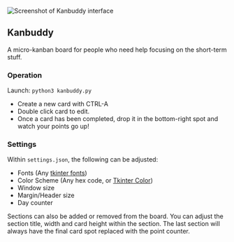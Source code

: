 ![Screenshot of Kanbuddy interface](https://i.imgur.com/5TRPGwr.png)

## Kanbuddy
A micro-kanban board for people who need help focusing on the short-term stuff.

### Operation
Launch: ``python3 kanbuddy.py``
- Create a new card with CTRL-A
- Double click card to edit.
- Once a card has been completed, drop it in the bottom-right spot and watch your points go up!

### Settings
Within ``settings.json``, the following can be adjusted:
- Fonts (Any [tkinter fonts](https://stackoverflow.com/a/64301819))
- Color Scheme (Any hex code, or [Tkinter Color](https://www.wikipython.com/wp-content/uploads/Color-chart-capture-082321.jpg))
- Window size
- Margin/Header size
- Day counter

Sections can also be added or removed from the board. You can adjust the section title, width and card height within the section. The last section will always have the final card spot replaced with the point counter.
